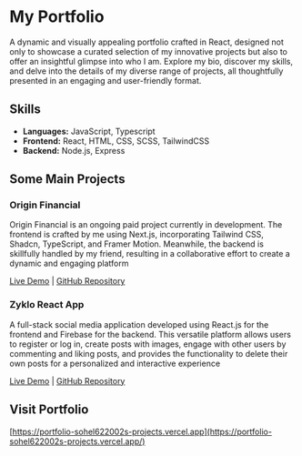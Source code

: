 
# My Portfolio

A dynamic and visually appealing portfolio crafted in React, designed not only to showcase a curated selection of my innovative projects but also to offer an insightful glimpse into who I am. Explore my bio, discover my skills, and delve into the details of my diverse range of projects, all thoughtfully presented in an engaging and user-friendly format.

## Skills

- **Languages:** JavaScript, Typescript
- **Frontend:** React, HTML, CSS, SCSS, TailwindCSS
- **Backend:** Node.js, Express

## Some Main Projects

### Origin Financial
Origin Financial is an ongoing paid project currently in development. The frontend is crafted by me using Next.js, incorporating Tailwind CSS, Shadcn, TypeScript, and Framer Motion. Meanwhile, the backend is skillfully handled by my friend, resulting in a collaborative effort to create a dynamic and engaging platform

[Live Demo](https://origin-fincancial.vercel.app/) | [GitHub Repository](https://github.com/sohel622002/Origin-financial-next-frontend)

### Zyklo React App
A full-stack social media application developed using React.js for the frontend and Firebase for the backend. This versatile platform allows users to register or log in, create posts with images, engage with other users by commenting and liking posts, and provides the functionality to delete their own posts for a personalized and interactive experience

[Live Demo](https://zyklo-react-app.web.app/) | [GitHub Repository](https://github.com/sohel622002/Zyklo-react-app)

## Visit Portfolio

[https://portfolio-sohel622002s-projects.vercel.app](https://portfolio-sohel622002s-projects.vercel.app/)

